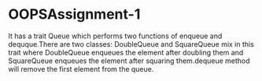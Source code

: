 # OOPSAssignment-1
It has a trait Queue which performs two functions of enqueue and dequque.There are two classes: DoubleQueue and SquareQueue mix in this trait where DoubleQueue enqueues the element after doubling them
and SquareQueue enqueues the element after squaring them.dequeue method will remove the first element from the queue.
